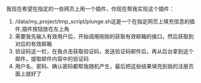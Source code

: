 我现在希望在指定的一些网页上用一个插件，你现在帮我实现这个插件：
1. /data/my_project/tmp_script/plunge.sh这是一个在指定网页上填充信息的插件,插件按钮放在左上角
2. 需要我先输入有效用户后，开始调用刚刚的获取有效邮箱的接口，然后获取到对应的有效邮箱
3. 验证码这一栏，在我点击获取验证码，发送验证码邮件后，再从后台拿到这个邮件，提取邮件内容中的验证码
4. 用户名、密码、确认密码都帮我随机产生，最后把这些结果填充到我的注册页面上就好了